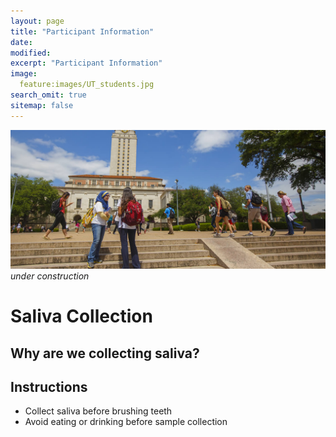 ```yaml
---
layout: page
title: "Participant Information"
date:
modified:
excerpt: "Participant Information"
image:
  feature:images/UT_students.jpg
search_omit: true
sitemap: false
---
```

![](/images/UT_students.jpg)
*under construction*

# Saliva Collection

## Why are we collecting saliva?

## Instructions

- Collect saliva before brushing teeth
- Avoid eating or drinking before sample collection
